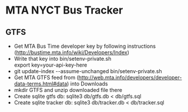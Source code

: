 # MTA NYCT Bus Tracker
## GTFS
* Get MTA Bus Time developer key by following instructions (http://bustime.mta.info/wiki/Developers/Index)
* Write that key into bin/setenv-private.sh  
  export key=your-api-key-here
* git update-index --assume-unchanged bin/setenv-private.sh 
* Get MTA GTFS feed from (http://web.mta.info/developers/developer-data-terms.html#data) into Downloads
* mkdir GTFS and unzip downloaded file there
* Create sqlite gtfs db: sqlite3 db/gtfs.db < db/gtfs.sql 
* Create sqlite tracker db: sqlite3 db/tracker.db < db/tracker.sql

